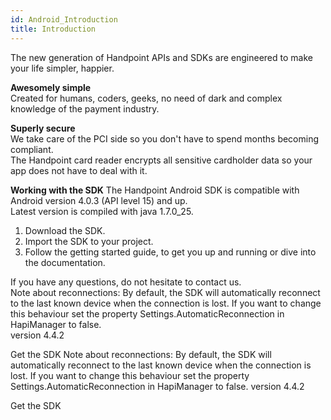 ```yaml
---
id: Android_Introduction
title: Introduction
---
```


The new generation of Handpoint APIs and SDKs are engineered to make your life simpler, happier.  
  
**Awesomely simple**  
Created for humans, coders, geeks, no need of dark and complex knowledge of the payment industry.  

**Superly secure**  
We take care of the PCI side so you don't have to spend months becoming compliant.  
The Handpoint card reader encrypts all sensitive cardholder data so your app does not have to deal with it.  

**Working with the SDK**
The Handpoint Android SDK is compatible with Android version 4.0.3 (API level 15) and up.  
Latest version is compiled with java 1.7.0_25.  
 1. Download the SDK.  
 2. Import the SDK to your project. 
 3. Follow the getting started guide, to get you up and running or dive into the documentation.  
  
If you have any questions, do not hesitate to contact us.  
Note about reconnections: By default, the SDK will automatically reconnect to the last known device when the connection is lost. If you want to change this behaviour set the property Settings.AutomaticReconnection in HapiManager to false.  
version 4.4.2  
  
Get the SDK
Note about reconnections: By default, the SDK will automatically reconnect to the last known device when the connection is lost. If you want to change this behaviour set the property Settings.AutomaticReconnection in HapiManager to false.
version 4.4.2

Get the SDK
